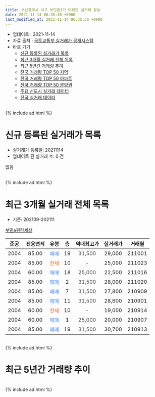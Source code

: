 ```yaml
---
title: 부산광역시 서구 부민동3가 아파트 실거래 정보
date: 2021-11-14 06:35:36 +0900
last_modified_at: 2021-11-14 06:35:36 +0900
---
```


* 업데이트 : 2021-11-14
* 자료 출처 : [국토교통부 실거래가 공개시스템](http://rt.molit.go.kr)
* 바로 가기
    * [신규 등록된 실거래가 목록](#신규-등록된-실거래가-목록)
    * [최근 3개월 실거래 전체 목록](#최근-3개월-실거래-전체-목록)
    * [최근 5년간 거래량 추이](#최근-5년간-거래량-추이)
    * [전국 거래량 TOP 50 지역](https://inasie.github.io/apt-trade-info/최근-3개월-전국에서-가장-거래가-많이-발생한-지역)
    * [전국 거래량 TOP 50 아파트](https://inasie.github.io/apt-trade-info/최근-3개월-전국에서-가장-거래가-많이-발생한-아파트)
    * [전국 거래량 TOP 50 분양권](https://inasie.github.io/apt-trade-info/최근-3개월-전국에서-가장-거래가-많이-발생한-분양권)
    * [주요 신도시 실거래 데이터](https://inasie.github.io/apt-trade-info/주요-신도시)
    * [전국 실거래 데이터](https://inasie.github.io/apt-trade-info/전국)
<br>
{% include ad.html %}
<br>

# 신규 등록된 실거래가 목록
* 실거래가 등록일: 20211114
* 업데이트 된 실거래 수: 0 건

없음

<br>
{% include ad.html %}
<br>

# 최근 3개월 실거래 전체 목록
* 기준: 202109-202111


[부민e편한세상](https://search.naver.com/search.naver?query=%EB%B6%80%EC%82%B0%EA%B4%91%EC%97%AD%EC%8B%9C+%EC%84%9C%EA%B5%AC+%EB%B6%80%EB%AF%BC%EB%8F%993%EA%B0%80+%EB%B6%80%EB%AF%BCe%ED%8E%B8%ED%95%9C%EC%84%B8%EC%83%81)

|준공|전용면적|유형|층|역대최고가|실거래가|거래월|
|:---:|:---:|:---:|:---:|:---:|:---:|:---:|
|2004|85.00|<span style="color:#4285f3">매매</span>|19|<span style="color:#444444">31,500</span>|29,000|211001|
|2004|85.00|<span style="color:#ff5a00">전세</span>|10|<span style="color:#444444">-</span>|25,000|211023|
|2004|60.00|<span style="color:#4285f3">매매</span>|18|<span style="color:#444444">25,000</span>|22,500|211016|
|2004|85.00|<span style="color:#4285f3">매매</span>|2|<span style="color:#444444">31,500</span>|28,000|211020|
|2004|85.00|<span style="color:#4285f3">매매</span>|7|<span style="color:#444444">31,500</span>|27,800|210909|
|2004|85.00|<span style="color:#4285f3">매매</span>|11|<span style="color:#444444">31,500</span>|28,600|210901|
|2004|60.00|<span style="color:#ff5a00">전세</span>|10|<span style="color:#444444">-</span>|19,000|210914|
|2004|60.00|<span style="color:#4285f3">매매</span>|1|<span style="color:#444444">25,000</span>|20,000|210907|
|2004|85.00|<span style="color:#4285f3">매매</span>|19|<span style="color:#444444">31,500</span>|30,700|210913|


<br>
{% include ad.html %}
<br>

# 최근 5년간 거래량 추이


<div style="width:100%;">
    <canvas id="deal_progress" height="200"></canvas>
</div>

<script>
new Chart(document.getElementById("deal_progress"), {
    type: 'line',
    data: {
        labels: ['201611','201612','201701','201702','201703','201704','201705','201706','201707','201708','201709','201710','201711','201712','201801','201802','201803','201804','201805','201806','201807','201808','201809','201810','201811','201812','201901','201902','201903','201904','201905','201906','201907','201908','201909','201910','201911','201912','202001','202002','202003','202004','202005','202006','202007','202008','202009','202010','202011','202012','202101','202102','202103','202104','202105','202106','202107','202108','202109','202110','202111'],
        datasets: [{
            label: '매매',
            pointRadius: 1,
            data: [1, 3, 3, 6, 6, 5, 2, 2, 3, 2, 3, 8, 5, 2, 1, 3, 1, 1, 4, 1, 3, 1, 0, 0, 0, 4, 3, 0, 3, 2, 3, 5, 2, 2, 1, 1, 6, 3, 2, 5, 1, 2, 2, 3, 3, 1, 1, 1, 13, 9, 4, 4, 12, 22, 12, 4, 2, 2, 4, 3, 0],
            borderColor: "rgba(255, 201, 14, 1)",
            backgroundColor: "rgba(255, 201, 14, 0.5)",
            fill: false,
            lineTension: 0
        },{
            label: '전월세',
            pointRadius: 1,
            data: [3, 3, 4, 2, 1, 0, 0, 1, 1, 0, 2, 1, 1, 0, 1, 3, 1, 1, 3, 0, 2, 4, 4, 2, 1, 1, 3, 3, 2, 1, 1, 1, 1, 2, 0, 1, 1, 0, 3, 2, 2, 1, 5, 0, 2, 1, 3, 3, 0, 1, 2, 1, 0, 0, 1, 0, 0, 0, 1, 1, 0],
            borderColor: "rgba(0, 141, 185, 1)",
            backgroundColor: "rgba(0, 141, 185, 0.5)",
            fill: false,
            lineTension: 0
        }
        ]
    },
    options: {
        responsive: true,
        title: {
            display: false
        },
        tooltips: {
            mode: 'index',
            intersect: false
        },
        hover: {
            mode: 'nearest',
            intersect: true
        },
        scales: {
            xAxes: [{
                display: true,
                scaleLabel: {
                    display: true,
                    labelString: '년/월'
                }
            }],
            yAxes: [{
                display: true,
                ticks: {
                    suggestedMin: 0,
                },
                scaleLabel: {
                    display: true,
                    labelString: '실거래 수'
                }
            }]
        }
    }
});

</script>


<br>
{% include ad.html %}
<br>

